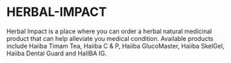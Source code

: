 # HERBAL-IMPACT
Herbal Impact is a place where you can order a herbal natural medicinal product that can help alleviate you medical condition. Available products include Haiiba Timam Tea, Haiiba C &amp; P, Haiiba GlucoMaster, Haiiba SkelGel, Haiiba Dental Guard and HaIIBA IG.
